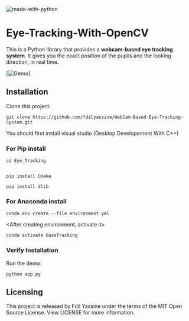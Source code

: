 


![made-with-python](https://img.shields.io/badge/Made%20with-Python-1f425f.svg)
# Eye-Tracking-With-OpenCV

This is a Python library that provides a **webcam-based eye tracking system**. It gives you the exact position of the pupils and the looking direction, in real time.

[![Demo](media/Pupil_Tracking_Demo.gif)]


## Installation

Clone this project:

```shell
git clone https://github.com/fdilyassine/WebCam-Based-Eye-Tracking-System.git
```
You should first install visual studio (Desktop Developement With C++)

### For Pip install


```shell
cd Eye_Tracking 


```
```shell
pip install Cmake
```

```shell
pip install dlib
```
### For Anaconda install


```shell
conda env create --file environment.yml

```
<After creating environment, activate it>
```shell
conda activate GazeTracking
```

### Verify Installation

Run the demo:

```shell
python app.py
```

## Licensing

This project is released by Fdil Yassine under the terms of the MIT Open Source License. View LICENSE for more information.
